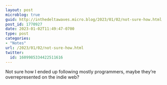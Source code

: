```yaml
---
layout: post
microblog: true
guid: http://inthedeltawaves.micro.blog/2023/01/02/not-sure-how.html
post_id: 1770927
date: 2023-01-02T11:49:47-0700
type: post
categories:
- "Notes"
url: /2023/01/02/not-sure-how.html
twitter:
  id: 1609985334422511616
---
```

Not sure how I ended up following mostly programmers, maybe they’re overrepresented on the indie web? 
